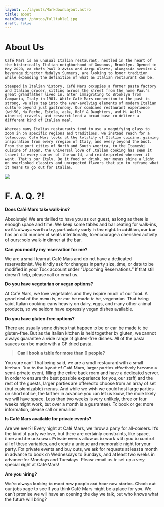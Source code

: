 ```yaml
---
layout: ../layouts/MarkdownLayout.astro
title: about
mainImage: /photos/fulltable1.jpg
draft: false
---
```


# About Us

```
Café Mars is an unusual Italian restaurant, nestled in the heart of the historically Italian neighborhood of Gowanus, Brooklyn. Opened in May 2023, co-chefs Paul D'Avino and Jorge Olarte, alongside service & beverage director Madalyn Summers, are looking to honor tradition while expanding the definition of what an Italian restaurant can be.

Steeped in Italian history, Café Mars occupies a former pasta factory and Italian grocer, sitting across the street from the home Paul's great grandfather lived in, after immigrating to Brooklyn from Campania, Italy in 1901. While Café Mars connection to the past is strong, we also tap into the ever-evolving elements of modern Italian culture beyond just gastronomy. Our combined restaurant experience (wd~50, Ma Peche, Estela, aska, Rolf & Daughters, and M. Wells Dinette) travels, and research lend a broad base to deliver a different kind of Italian meal.

Whereas many Italian restaurants tend to use a magnifying glass to zoom in on specific regions and traditions, we instead reach for a telescope. Café Mars looks at the totality of Italian cuisine, gaining inspiration from every rregion of Italy, and every beyond the boot. From the port cities of North and South America, to the Itameshi cuisine of Japan, the universal love of Italian cooking has seen it travel to every corner of the world, and reinterpreted wherever it went. That's our Italy. Be it food or drink, our menus shine a light on overlooked classics and unexpected flavors that aim to reframe what it means to go out for Italian.
```

![](/nightfullbuilding_capeesh.jpg)

# F. A. Q. ?!

**Does Café Mars take walk-ins?**

Absolutely! We are thrilled to have you as our guest, as long as there is enough space and time. We keep some tables and bar seating for walk-ins, so it’s always worth a try, particularly early in the night. In addition, our bar has an odd number of seats intentionally, to encourage a cherished activity of ours: solo walk-in dinner at the bar.

**Can you modify my reservation for me?**

We are a small team at Café Mars and do not have a dedicated reservationist. We kindly ask for changes in party size, time, or date to be modified in your Tock account under “Upcoming Reservations.” If that still doesn’t help, please call or email us. 

**Do you have vegetarian or vegan options?**

At Café Mars, we love vegetables and they inspire much of our food. A good deal of the menu is, or can be made to be, vegetarian. That being said, Italian cooking leans heavily on dairy, eggs, and many other animal products, so we seldom have expressly vegan dishes available.

**Do you have gluten-free options?**

There are usually some dishes that happen to be or can be made to be gluten-free. But as the Italian kitchen is held together by gluten, we cannot always guarantee a wide range of gluten-free dishes. All of the pasta sauces can be made with a GF dried pasta. 

> **Can I book a table for more than 6 people?**

You sure can! That being said, we are a small restaurant with a small kitchen. Due to the layout of Café Mars, larger parties effectively become a semi-private event, filling the entire back room and have a dedicated server. In order to ensure the best possible experience for you, our staff, and the rest of the guests, larger parties are offered to choose from an array of set (but customizable) menus. And while we wish we could host large parties on short notice, the farther in advance you can let us know, the more likely we will have space. Less than two weeks is very unlikely, three or four weeks might work, but over a month is a guarantee). To book or get more information, please call or email us!

**Is Café Mars available for private events?**

Are we ever?! Every night at Café Mars, we throw a party for all-comers. It’s the kind of party we love, but there are certainly constraints, like space, time and the unknown. Private events allow us to work with you to control all of these variables, and create a unique and memorable night for your party. For private events and buy outs, we ask for requests at least a month in advance to book on Wednesdays to Sundays, and at least two weeks in advance for Mondays and Tuesdays. Please email us to set up a very special night at Café Mars!

**Are you hiring?**

We’re always looking to meet new people and hear new stories. Check out our jobs page to see If you think Café Mars might be a place for you. We can’t promise we will have an opening the day we talk, but who knows what the future will bring?!
